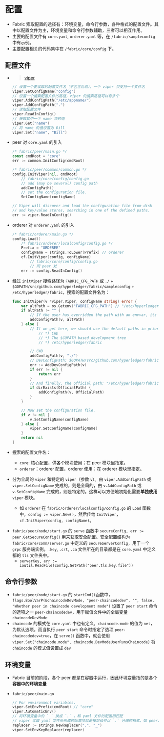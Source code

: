 <!-- https://blog.csdn.net/idsuf698987/article/details/75224228 -->

# 配置
- Fabric 索取配置的途径有：环境变量，命令行参数，各种格式的配置文件。其中以配置文件为主，环境变量和命令行参数辅助，三者可以相互作用。
- 主要的配置文件有 `core.yaml`, `orderer.yaml` 等，在 `/fabric/sampleconfig` 中有示例。
- 主要配置相关的代码集中在 `/fabric/core/config` 下。
## 配置文件
- > [viper](https://github.com/spf13/viper)

    ```go
    // 设置一个要读取的配置文件名（不包含后缀），一个 viper 只支持一个文件名
    viper.SetConfigName("config")
    // 设置一个搜索配置文件的路径，viper 的搜索路径可以有多个
    viper.AddConfigPath("/etc/appname/")
    viper.AddConfigPath(".")
    // 读取配置文件
    viper.ReadInConfig()
    // 获取其中一个 name 项的值
    viper.Get("name")
    // 将 name 的值设置为 Bill
    viper.Set("name", "Bill")
    ```

- peer 对 `core.yaml` 的引入
	
    ```go
    /* fabric/peer/main.go */
    const cmdRoot = "core"
    err := common.InitConfig(cmdRoot)

    /* fabric/peer/common/common.go */
    config.InitViper(nil, cmdRoot)
        // fabric/core/config/config.go
        // add (may be several) config path
        addConfigPath()
        // set the configuration file.
        SetConfigName(configName)

    // Viper will discover and load the configuration file from disk
    // and key/value stores, searching in one of the defined paths.
	err := viper.ReadInConfig()
    ```

- orderer 对 `orderer.yaml` 的引入
	
    ```go
    /* fabric/orderer/main.go */
    config.Load()
        /* fabric/orderer/localconfig/config.go */
        Prefix = "ORDERER"
        configName = strings.ToLower(Prefix) // orderer
        cf.InitViper(config, configName)
            // fabric/core/config/config.go
            // 同 peer 处
        err := config.ReadInConfig()
    ```

- 经过 `initViper` 搜索路径为 `FABRIC_CFG_PATH` 或 `./` + `$GOPATH/src/github.com/hyperledger/fabric/sampleconfig` + `/etc/hyperledger/fabric`，搜索的配置文件名为：

    ```go
    func InitViper(v *viper.Viper, configName string) error {
        var altPath = os.Getenv("FABRIC_CFG_PATH") // "/etc/hyperledger/fabric", set in Dockerfile of peer & orderer & cli
        if altPath != "" {
            // If the user has overridden the path with an envvar, its the only path we will consider.
            addConfigPath(v, altPath)
        } else {
            // If we get here, we should use the default paths in priority order:
                // *) CWD
                // *) The $GOPATH based development tree
                // *) /etc/hyperledger/fabric

            // CWD
            addConfigPath(v, "./")
            // DevConfigPath: $GOPATH/src/github.com/hyperledger/fabric/sampleconfig
            err := AddDevConfigPath(v)
            if err != nil {
                return err
            }
            // And finally, the official path: "/etc/hyperledger/fabric"
            if dirExists(OfficialPath) {
                addConfigPath(v, OfficialPath)
            }
        }

        // Now set the configuration file.
        if v != nil {
            v.SetConfigName(configName)
        } else {
            viper.SetConfigName(configName)
        }
        return nil
    }
    ```

- 搜索的配置文件名：
    - `core`: 核心配置，供各个模块使用；在 peer 模块里指定。
    - `orderer`：orderer 配置，orderer 使用；在 orderer 模块里指定。
- 分为全局的 `viper` 和特定的 `viper`（参数 `v`）。由 `viper.AddConfigPath` 或 `viper.SetConfigName` 完成的，则是全局的，由 `v.AddConfigPath` 或 `v.SetConfigName` 完成的，则是特定的。这样可以方便地初始化需要**单独使用** `viper` 模块。
    - 如 `orderer` 在 `fabric/orderer/localconfig/config.go` 的 `Load` 函数中，`config := viper.New()`，然后传给 `InitViper`，`cf.InitViper(config, configName)`。
<!-- continues here -->
- `fabric/peer/node/start.go` 的 `serve` 函数中 `secureConfig, err := peer.GetSecureConfig()` 用来获取安全配置。安全配置结构为 `fabric/core/comm/server.go` 中定义的 `SecureServerConfig`，用于一个 `grpc` 服务端实例。`.key`, `.crt`, `.ca` 文件所在的目录都是在 `core.yaml` 中定义都的 `tls` 文件夹中。
    - `serverKey, err := ioutil.ReadFile(config.GetPath("peer.tls.key.file"))`
## 命令行参数
- `fabric/peer/node/start.go` 的 `startCmd()`函数中，`flags.BoolVarP(&chaincodeDevMode, "peer-chaincodedev", "", false, "Whether peer in chaincode development mode")` 设置了 `peer start` 命令的选项之一 `peer-chaincodedev`，用于赋值文件中的全局变量 `chaincodeDevMode`
- `chaincode` 的模式在 `core.yaml` 中也有定义，`chaincode.mode` 的值为 `net`，为默认选项。而当执行 `peer start` 命令时指定了选项 `peer-chaincodedev=true`，在 `serve()` 函数中，就会使用 `viper.Set("chaincode.mode", chaincode.DevModeUserRunsChaincode)` 将 `chaincode` 的模式值设置成 `dev`
## 环境变量
- Fabric 目前的阶段，各个 peer 都是在容器中运行，因此环境变量指的是各个**容器中的环境变量**
- `fabric/peer/main.go`
	
    ```go
    // For environment variables.
	viper.SetEnvPrefix(cmdRoot) // "core"
    viper.AutomaticEnv()
    // 将环境变量中的 `_` 换成 `.` ，和 yaml 文件的配置相匹配
    // viper 读取 yaml 文件所形成的配置项就是按层级并以 `.` 分隔的格式，如 peer.address
	replacer := strings.NewReplacer(".", "_")
	viper.SetEnvKeyReplacer(replacer)
    ```
